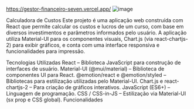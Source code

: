 https://gestor-financeiro-seven.vercel.app/
![image](https://github.com/user-attachments/assets/2f4c2e0e-39d8-4c1c-97d7-b9dbf1c7a597)



Calculadora de Custos
Este projeto é uma aplicação web construída com React que permite calcular os custos e lucros de um curso, com base em diversos investimentos e parâmetros informados pelo usuário. A aplicação utiliza Material-UI para os componentes visuais, Chart.js (via react-chartjs-2) para exibir gráficos, e conta com uma interface responsiva e funcionalidades para impressão.

Tecnologias Utilizadas
React – Biblioteca JavaScript para construção de interfaces de usuário.
Material-UI (@mui/material) – Biblioteca de componentes UI para React.
@emotion/react e @emotion/styled – Bibliotecas para estilização utilizadas pelo Material-UI.
Chart.js e react-chartjs-2 – Para criação de gráficos interativos.
JavaScript (ES6+) – Linguagem de programação.
CSS / CSS-in-JS – Estilização via Material-UI (sx prop e CSS global).
Funcionalidades
